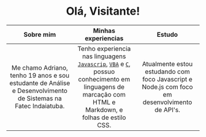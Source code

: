 <h1 align="center"> Olá, Visitante! </h1>

Sobre mim | Minhas experiencias | Estudo
:---: | :---: | :---:
Me chamo Adriano, tenho 19 anos e sou estudante de Análise e Desenvolvimento de Sistemas na Fatec Indaiatuba. | Tenho experiencia nas linguagens [`Javascrip`](#javascript), [`VBA`](#vba) e [`C`](#c), possuo conhecimento em linguagens de marcação com HTML e Markdown, e folhas de estilo CSS.| Atualmente estou estudando com foco Javascript e Node.js com foco em desenvolvimento de API's. 

